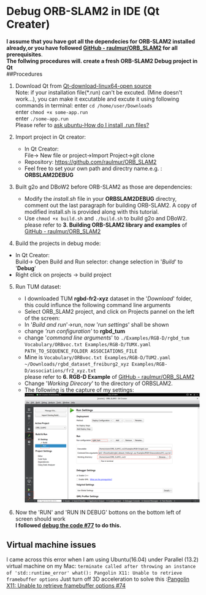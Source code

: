 


# Debug ORB-SLAM2 in IDE (Qt Creater)
**I assume that you have got all the dependecies for ORB-SLAM2 installed already,or you have followed  [GitHub - raulmur/ORB_SLAM2](https://github.com/raulmur/ORB_SLAM2 ) for all prerequisites**.  
**The follwing procedures will. create a fresh ORB-SLAM2 Debug project in Qt**  
##Procedures
1. Download Qt from  [Qt-download-linux64-open source](qt-unified-linux-x64-3.0.4-online)  
Note: if your installation file(*.run) can't be excuted. (Mine doesn't work...), you can make it excutatble and excute it using following commands in terminal:
enter `cd /home/user/Downloads`  
enter `chmod +x some-app.run`  
enter `./some-app.run`  
Please refer to [ask ubuntu-How do I install .run files?](https://askubuntu.com/questions/18747/how-do-i-install-run-files)
2. Import project in Qt creator:  
	* 	In Qt Creator:  
	File-> New file or project->Import Project->git clone
	* 	Repository: https://github.com/raulmur/ORB_SLAM2  
	* 	Feel free to set your own path and directry name.e.g. : **ORBSLAM2DEBUG**  
	
2. Built g2o and DBoW2 before ORB-SLAM2 as those are dependencies:  
 	* Modify the *install.sh* file in your **ORBSLAM2DEBUG**  directry, comment out the last paragraph for building ORB-SLAM2. A copy of modified install.sh is provided along with this tutorial.  
	*  	Use `chmod +x build.sh` and `./build.sh` to build g2o and DBoW2.  
 	please refer to **3. Building ORB-SLAM2 library and examples** of [GitHub - raulmur/ORB_SLAM2](https://github.com/raulmur/ORB_SLAM2 )
3. Build the projects in debug mode: 	
* 	 In Qt Creator:  
 		Build-> Open Build and Run selector: change selection in '*Build*' to '**Debug**'  
* 	 Right click on projects -> build project 

5.  Run TUM dataset:
	* 	 I downloaded TUM **rgbd-fr2-xyz** dataset in the '*Download*' folder, this could influnce the following command line arguments
	* 	 Select ORB_SLAM2 project, and click on Projects pannel on the left of the screen:
	* 	In '*Build and run*'->run, now '*run settings*' shall be shown
	* 	change *'run configuration'* to **rgbd_tum**
	* 	change '*command line arguments*' to  `./Examples/RGB-D/rgbd_tum Vocabulary/ORBvoc.txt Examples/RGB-D/TUMX.yaml PATH_TO_SEQUENCE_FOLDER ASSOCIATIONS_FILE`  
	* 	Mine is `Vocabulary/ORBvoc.txt Examples/RGB-D/TUM2.yaml ~/Downloads/rgbd_dataset_freiburg2_xyz Examples/RGB-D/associations/fr2_xyz.txt`  
	please refer to **6. RGB-D Example** of [GitHub - raulmur/ORB_SLAM2](https://github.com/raulmur/ORB_SLAM2 )
	* 	Change '*Working Direcory*' to the directory of ORBSLAM2.  
	* The following is the capture of my settings: 
![Run_settings](\Run_settings.png)

6. Now the 'RUN' and 'RUN IN DEBUG' bottons on the bottom left of screen should work    
**I followed [debug the code #77](https://github.com/raulmur/ORB_SLAM/issues/77) to do this.**
## Virtual machine issues
I came across this error when I am using Ubuntu(16.04) under Parallel (13.2) virtual machine on my Mac:
`terminate called after throwing an instance of 'std::runtime_error' what(): Pangolin X11: Unable to retrieve framebuffer options`
Just turn off 3D acceleration to solve this :[Pangolin X11: Unable to retrieve framebuffer options #74](https://github.com/stevenlovegrove/Pangolin/issues/74#issuecomment-178248684)
